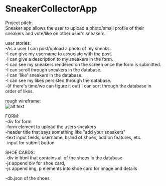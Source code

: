 # SneakerCollectorApp
Project pitch:<br>
Sneaker app allows the user to upload a photo/small profile of their sneakers and vote/like on other user's sneakers.

user stories:<br>
-As a user I can post/upload a photo of my sneaks.<br>
-I can give my username to associate with the post.<br>
-I can give a description to my sneakers in the form.<br>
-I can see my sneakers rendered on the screen once the form is submitted.<br>
-I can scroll through sneakers in the database.<br>
-I can 'like' sneakers in the database.<br>
-I can see my likes persisted through the database.<br>
-(if there's time/we can figure it out) I can sort through the database in order of likes.<br>

rough wireframe:<br>
![alt text](https://i.imgur.com/65GCPo0.jpg)


FORM:<br>
-div for form<br>
    -form element to upload the users sneakers<br>
        -header title that says something like "add your sneakers"<br>
        -text input fields, username, brand of shoes, add on features, etc.<br>
        -input for submit button<br>

SHOE CARDS:<br>
-div in html that contains all of the shoes in the database<br>
    -js append div for shoe card,<br>
        -js append img, p elements into shoe card for image and details<br>

-db.json of the shoes<br>